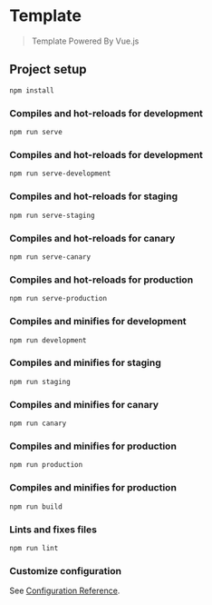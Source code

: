 # Template

> Template Powered By Vue.js

## Project setup
```
npm install
```

### Compiles and hot-reloads for development
```
npm run serve
```

### Compiles and hot-reloads for development
```
npm run serve-development
```

### Compiles and hot-reloads for staging
```
npm run serve-staging
```

### Compiles and hot-reloads for canary
```
npm run serve-canary
```

### Compiles and hot-reloads for production
```
npm run serve-production
```

### Compiles and minifies for development
```
npm run development
```

### Compiles and minifies for staging
```
npm run staging
```

### Compiles and minifies for canary
```
npm run canary
```

### Compiles and minifies for production
```
npm run production
```

### Compiles and minifies for production
```
npm run build
```

### Lints and fixes files
```
npm run lint
```

### Customize configuration
See [Configuration Reference](https://cli.vuejs.org/config/).